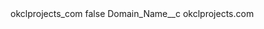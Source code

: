 <?xml version="1.0" encoding="UTF-8"?>
<CustomMetadata xmlns="http://soap.sforce.com/2006/04/metadata" xmlns:xsi="http://www.w3.org/2001/XMLSchema-instance" xmlns:xsd="http://www.w3.org/2001/XMLSchema">
    <label>okclprojects_com</label>
    <protected>false</protected>
    <values>
        <field>Domain_Name__c</field>
        <value xsi:type="xsd:string">okclprojects.com</value>
    </values>
</CustomMetadata>
